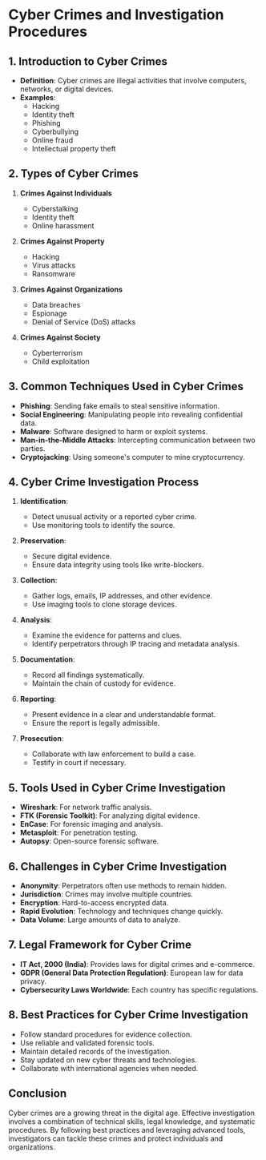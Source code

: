 # Cyber Crimes and Investigation Procedures

## 1. Introduction to Cyber Crimes

- **Definition**: Cyber crimes are illegal activities that involve computers, networks, or digital devices.
- **Examples**:
  - Hacking
  - Identity theft
  - Phishing
  - Cyberbullying
  - Online fraud
  - Intellectual property theft

## 2. Types of Cyber Crimes

1. **Crimes Against Individuals**
   - Cyberstalking
   - Identity theft
   - Online harassment

2. **Crimes Against Property**
   - Hacking
   - Virus attacks
   - Ransomware

3. **Crimes Against Organizations**
   - Data breaches
   - Espionage
   - Denial of Service (DoS) attacks

4. **Crimes Against Society**
   - Cyberterrorism
   - Child exploitation

## 3. Common Techniques Used in Cyber Crimes

- **Phishing**: Sending fake emails to steal sensitive information.
- **Social Engineering**: Manipulating people into revealing confidential data.
- **Malware**: Software designed to harm or exploit systems.
- **Man-in-the-Middle Attacks**: Intercepting communication between two parties.
- **Cryptojacking**: Using someone's computer to mine cryptocurrency.

## 4. Cyber Crime Investigation Process

1. **Identification**:
   - Detect unusual activity or a reported cyber crime.
   - Use monitoring tools to identify the source.

2. **Preservation**:
   - Secure digital evidence.
   - Ensure data integrity using tools like write-blockers.

3. **Collection**:
   - Gather logs, emails, IP addresses, and other evidence.
   - Use imaging tools to clone storage devices.

4. **Analysis**:
   - Examine the evidence for patterns and clues.
   - Identify perpetrators through IP tracing and metadata analysis.

5. **Documentation**:
   - Record all findings systematically.
   - Maintain the chain of custody for evidence.

6. **Reporting**:
   - Present evidence in a clear and understandable format.
   - Ensure the report is legally admissible.

7. **Prosecution**:
   - Collaborate with law enforcement to build a case.
   - Testify in court if necessary.

## 5. Tools Used in Cyber Crime Investigation

- **Wireshark**: For network traffic analysis.
- **FTK (Forensic Toolkit)**: For analyzing digital evidence.
- **EnCase**: For forensic imaging and analysis.
- **Metasploit**: For penetration testing.
- **Autopsy**: Open-source forensic software.

## 6. Challenges in Cyber Crime Investigation

- **Anonymity**: Perpetrators often use methods to remain hidden.
- **Jurisdiction**: Crimes may involve multiple countries.
- **Encryption**: Hard-to-access encrypted data.
- **Rapid Evolution**: Technology and techniques change quickly.
- **Data Volume**: Large amounts of data to analyze.

## 7. Legal Framework for Cyber Crime

- **IT Act, 2000 (India)**: Provides laws for digital crimes and e-commerce.
- **GDPR (General Data Protection Regulation)**: European law for data privacy.
- **Cybersecurity Laws Worldwide**: Each country has specific regulations.

## 8. Best Practices for Cyber Crime Investigation

- Follow standard procedures for evidence collection.
- Use reliable and validated forensic tools.
- Maintain detailed records of the investigation.
- Stay updated on new cyber threats and technologies.
- Collaborate with international agencies when needed.

## Conclusion

Cyber crimes are a growing threat in the digital age. Effective investigation involves a combination of technical skills, legal knowledge, and systematic procedures. By following best practices and leveraging advanced tools, investigators can tackle these crimes and protect individuals and organizations.

